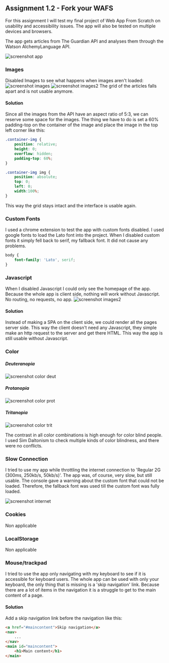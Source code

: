 ## Assignment 1.2 - Fork your WAFS
For this assignment I will test my final project of Web App From Scratch on usability and accessibility issues. The app will also be tested on multiple devices and browsers.

The app gets articles from The Guardian API and analyses them through the Watson AlchemyLanguage API.

![screenshot app]()

### Images
Disabled Images to see what happens when images aren't loaded:
![screenshot images]()
![screenshot images2]()
The grid of the articles falls apart and is not usable anymore.

#### Solution
Since all the images from the API have an aspect ratio of 5:3, we can reserve some space for the images. The thing we have to do is set a 60% padding-top on the container of the image and place the image in the top left corner like this:

``` css
.container-img {
	position: relative;
	height: 0;
	overflow: hidden;
	padding-top: 60%;
}

.container-img img {
	position: absolute;
	top: 0;
	left: 0;
	width:100%;
}
```

This way the grid stays intact and the interface is usable again.

### Custom Fonts
I used a chrome extension to test the app with custom fonts disabled. I used google fonts to load the Lato font into the project. When I disabled custom fonts it simply fell back to serif, my fallback font. It did not cause any problems.

``` css
body {
	font-family: 'Lato', serif;
}
```

### Javascript
When I disabled Javascript I could only see the homepage of the app. Because the whole app is client side, nothing will work without Javascript. No routing, no requests, no app.
![screenshot images2]()

#### Solution
Instead of making a SPA on the client side, we could render all the pages server side. This way the client doesn't need any Javascript, they simple make an http request to the server and get there HTML. This way the app is still usable without Javascript.

### Color
##### Deuteranopia
![screenshot color deut]()

##### Protanopia
![screenshot color prot]()

##### Tritanopia
![screenshot color trit]()

The contrast in all color combinations is high enough for color blind people. I used Sim Daltonism to check multiple kinds of color blindness, and there were no conflicts.

### Slow Connection
I tried to use my app while throttling the internet connection to 'Regular 2G (300ms, 250kb/s, 50kb/s)'. The app was, of course, very slow, but still usable. The console gave a warning about the custom font that could not be loaded. Therefore, the fallback font was used till the custom font was fully loaded.

![screenshot internet]()


### Cookies
Non applicable 
### LocalStorage
Non applicable

### Mouse/trackpad
I tried to use the app only navigating with my keyboard to see if it is accessible for keyboard users. The whole app can be used with only your keyboard, the only thing that is missing is a 'skip navigation' link. Because there are a lot of items in the navigation it is a struggle to get to the main content of a page.

#### Solution
Add a skip navigation link before the navigation like this:
``` html
<a href="#maincontent">Skip navigation</a>
<nav>
	...
</nav>
<main id="maincontent">
	<h1>Main content</h1>
</main>
```